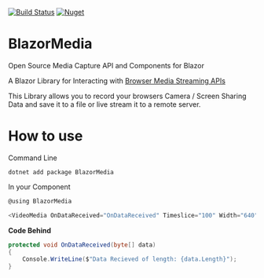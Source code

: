 [![Build Status](https://dev.azure.com/rawriclark/BlazorMedia/_apis/build/status/BlazorMedia-CI?branchName=master)](https://dev.azure.com/rawriclark/BlazorMedia/_build/latest?definitionId=1&branchName=master) [![Nuget](https://img.shields.io/nuget/v/BlazorMedia)](https://www.nuget.org/packages/BlazorMedia/)

# BlazorMedia
Open Source Media Capture API and Components for Blazor

A Blazor Library for Interacting with [Browser Media Streaming APIs](https://developer.mozilla.org/en-US/docs/Web/API/Media_Streams_API)

This Library allows you to record your browsers Camera / Screen Sharing Data and save it to a file or live stream it to a remote server.

# How to use

Command Line
```
dotnet add package BlazorMedia
```

In your Component
```C#
@using BlazorMedia
```
```C#
<VideoMedia OnDataReceived="OnDataReceived" Timeslice="100" Width="640" Height="480" RecordAudio="true"></VideoMedia>
```
**Code Behind**

```C#
protected void OnDataReceived(byte[] data)
{
    Console.WriteLine($"Data Recieved of length: {data.Length}");
}
```
